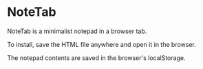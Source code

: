 NoteTab
=======
NoteTab is a minimalist notepad in a browser tab.

To install, save the HTML file anywhere and open it in the browser.

The notepad contents are saved in the browser's localStorage.
